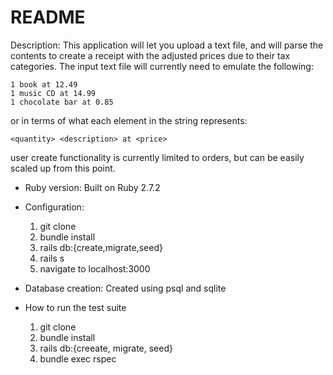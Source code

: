 # README

Description:
This application will let you upload a text file, and will parse the contents to create a receipt with the adjusted prices due to their tax categories.
The input text file will currently need to emulate the following:
```
1 book at 12.49
1 music CD at 14.99
1 chocolate bar at 0.85
```
or in terms of what each element in the string represents:
```
<quantity> <description> at <price>
```
user create functionality is currently limited to orders, but can be easily scaled up from this point.


* Ruby version: Built on Ruby 2.7.2

* Configuration:
  1. git clone
  2. bundle install
  3. rails db:{create,migrate,seed}
  4. rails s
  5. navigate to localhost:3000

* Database creation: Created using psql and sqlite

* How to run the test suite
  1. git clone
  2. bundle install
  3. rails db:{creeate, migrate, seed}
  4. bundle exec rspec

